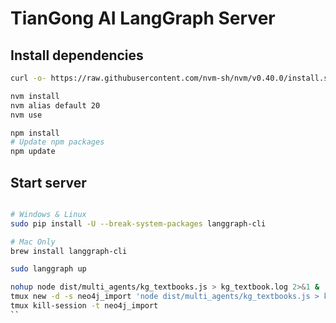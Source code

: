 # TianGong AI LangGraph Server

## Install dependencies

```bash
curl -o- https://raw.githubusercontent.com/nvm-sh/nvm/v0.40.0/install.sh | bash

nvm install
nvm alias default 20
nvm use

npm install
# Update npm packages
npm update
```

## Start server

```bash

# Windows & Linux
sudo pip install -U --break-system-packages langgraph-cli

# Mac Only
brew install langgraph-cli

sudo langgraph up
```

```bash
nohup node dist/multi_agents/kg_textbooks.js > kg_textbook.log 2>&1 &
tmux new -d -s neo4j_import 'node dist/multi_agents/kg_textbooks.js > kg_textbook.log 2>&1'
tmux kill-session -t neo4j_import
``
```
